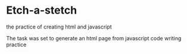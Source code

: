 # Etch-a-stetch
the practice of creating html and javascript

The task was set to generate an html page from javascript
code writing practice
